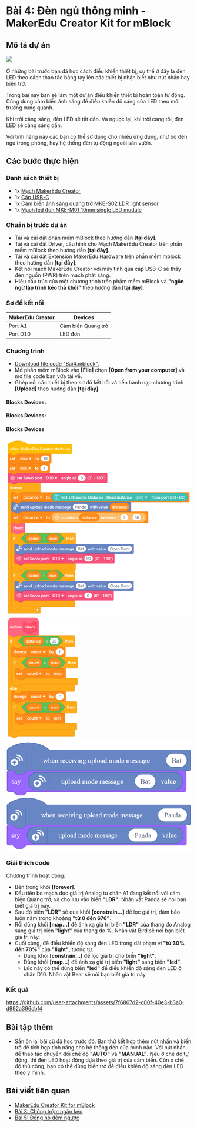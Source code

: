 # Bài 4: Đèn ngủ thông minh - MakerEdu Creator Kit for mBlock

## Mô tả dự án

![](/ex/less04/image/BAI4.png)

Ở những bài trước bạn đã học cách điều khiển thiết bị, cụ thể ở đây là đèn LED theo cách thao tác bằng tay lên các thiết bị nhận biết như nút nhấn hay biến trở.

Trong bài này bạn sẽ làm một dự án điều khiển thiết bị hoàn toàn tự động. Cũng dùng cảm biến ánh sáng để điều khiển độ sáng của LED theo môi trường xung quanh.

Khi trời càng sáng, đèn LED sẽ tắt dần. Và ngược lại, khi trời càng tối, đèn LED sẽ càng sáng dần.

Với tính năng này các bạn có thể sử dụng cho nhiều ứng dụng, như bộ đèn ngủ trong phòng, hay hệ thống đèn tự động ngoài sân vườn.

## Các bước thực hiện

### Danh sách thiết bị

- 1x [Mạch MakerEdu Creator](https://www.makerlab.vn/creator)
- 1x [Cáp USB-C](https://hshop.vn/cap-usb-type-c)
- 1x [Cảm biến ánh sáng quang trở MKE-S02 LDR light sensor](https://makerlab.vn/mkes02)
- 1x [Mạch led đơn MKE-M01 10mm single LED module](https://makerlab.vn/mkem01)

### Chuẩn bị trước dự án

- Tải và cài đặt phần mềm mBlock theo hướng dẫn **[tại đây]**.
- Tải và cài đặt Driver, cấu hình cho Mạch MakerEdu Creator trên phần mềm mBlock theo hướng dẫn **[tại đây]**.
- Tải và cài đặt Extension MakerEdu Hardware trên phần mềm mblock theo hướng dẫn **[tại đây]**.
- Kết nối mạch MakerEdu Creator với máy tính qua cáp USB-C sẽ thấy đèn nguồn (PWR) trên mạch phát sáng.
- Hiểu cấu trúc của một chương trình trên phầm mềm mBlock và **"ngôn ngữ lập trình kéo thả khối"** theo hướng dẫn **[tại đây]**.

### Sơ đồ kết nối

| MakerEdu Creator | Devices            |
|------------------|--------------------|
| Port A1          | Cảm biến Quang trở |
| Port D10         | LED đơn            |

### Chương trình

- [Download file code "Bai4.mblock".](/ex/less04/mBlock5/Bai4.mblock)
- Mở phần mềm mBlock vào **[File]** chọn **[Open from your computer]** và mở file code bạn vừa tải về.
- Ghép nối các thiết bị theo sơ đồ kết nối và tiến hành nạp chương trình **[Upload]** theo hướng dẫn **[tại đây]**.

#### Blocks Devices:

#### Blocks Devices:

#### Blocks Devices

![Creator mBlock Bai 6 1](/ex/less06/image/825px-Creator_mBlock_Bai_6_1.png)
![Creator mBlock Bai 6 2](/ex/less06/image/200px-Creator_mBlock_Bai_6_2.png)
![spritesBat](/ex/less06/image/spritesBat.png)
![spritesPanda](/ex/less06/image/spritesPanda.png)

### Giải thích code

Chương trình hoạt động:

- Bên trong khối **[forever]**.
- Đầu tiên bo mạch đọc giá trị Analog từ chân A1 đang kết nối với cảm biến Quang trở, và cho lưu vào biến **"LDR"**. Nhân vật Panda sẽ nói bạn biết giá trị này.
- Sau đó biến **"LDR"** sẽ qua khối **[constrain...]** để lọc giá trị, đảm bảo luôn nằm trong khoảng **"từ 0 đến 676"**.
- Rồi dùng khối **[map...]** để ánh xạ giá trị biến **"LDR"** của thang đo Analog sang giá trị biến **"light"** của thang đo %. Nhân vật Bird sẽ nói bạn biết giá trị này.
- Cuối cùng, để điều khiển độ sáng đèn LED trong dãi phạm vi **"từ 30% đến 70%"** của **"light"**, tương tự.
  - Dùng khối **[constrain...]** để lọc giá trị cho biến **"light"**.
  - Dùng khối **[map...]** để ánh xạ giá trị biến **"light"** sang biến **"led"**.
  - Lúc này có thể dùng biến **"led"** để điều khiển độ sáng đèn LED ở chân D10. Nhân vật Bear sẽ nói bạn biết giá trị này.

### Kết quả


https://github.com/user-attachments/assets/7f6807d2-c00f-40e3-b3a0-d992a396cbf4


## Bài tập thêm

- Sẵn ôn lại bài cũ đã học trước đó. Bạn thử kết hợp thêm nút nhấn và biến trở để tích hợp tính năng cho hệ thống đèn của mình nào. Với nút nhấn để thao tác chuyển đổi chế độ **"AUTO"** và **"MANUAL"**. Nếu ở chế độ tự động, thì đèn LED hoạt động dựa theo giá trị của cảm biến. Còn ở chế độ thủ công, bạn có thể dùng biến trở để điều khiển độ sáng đèn LED theo ý mình.


## Bài viết liên quan

- [MakerEdu Creator Kit for mBlock](/README.md)
- [Bài 3: Chống trộm ngăn kéo](/ex/less03/README.md)
- [Bài 5: Đồng hồ đếm ngược](/ex/less05/README.md)

